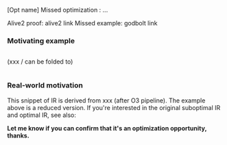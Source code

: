 [Opt name] Missed optimization : ...

Alive2 proof: alive2 link
Missed example: godbolt link

### Motivating example 

```llvm
```

(xxx / can be folded to)

```llvm
```

### Real-world motivation

This snippet of IR is derived from xxx (after O3 pipeline).
The example above is a reduced version. If you're interested in the original suboptimal IR and optimal IR, see also:

**Let me know if you can confirm that it's an optimization opportunity, thanks.**
